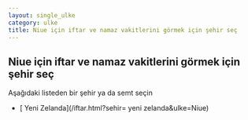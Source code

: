 ```yaml
---
layout: single_ulke
category: ulke
title: Niue için iftar ve namaz vakitlerini görmek için şehir seç
---
```



## Niue için iftar ve namaz vakitlerini görmek için şehir seç

Aşağıdaki listeden bir şehir ya da semt seçin


* [ Yeni Zelanda](/iftar.html?sehir= yeni zelanda&ulke=Niue)
